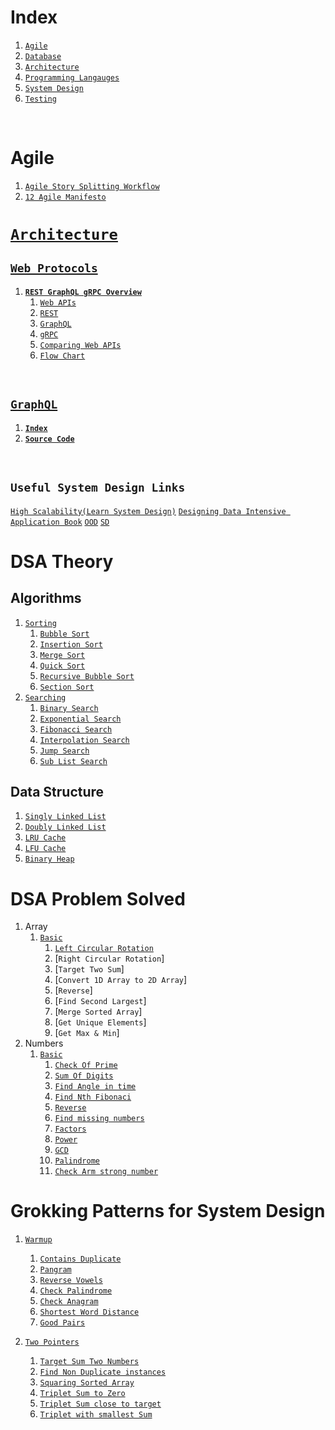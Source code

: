 # Index 
1. [`Agile`](./README.md#agile)
2. [`Database`](./databases/toc.md)
3. [`Architecture`](./README.md#architecture)
4. [`Programming Langauges`](./programming/toc.md)
5. [`System Design`](./system-design/toc.md)
6. [`Testing`](./testing/toc.md)
<br/>

# Agile
1. [`Agile Story Splitting Workflow`](./agile/Story-Splitting-Flowchart.pdf)
2. [`12 Agile Manifesto`](./agile/agile-manifesto.md)


# [`Architecture`](./architecture/)
## [`Web Protocols`](./architecture/web-protocols/)
   1. **[`REST GraphQL gRPC Overview`](./architecture/web-protocols/rest-vs-gql-vs-grpc.md)**
      1. [`Web APIs`](./architecture/web-protocols/rest-vs-gql-vs-grpc.md#web-apis)
      2. [`REST`](./architecture/web-protocols/rest-vs-gql-vs-grpc.md#rest-apis-representational-state-transfer)
      3. [`GraphQL`](./architecture/web-protocols/rest-vs-gql-vs-grpc.md#graphql)
      4. [`gRPC`](./architecture/web-protocols/rest-vs-gql-vs-grpc.md#grpc)
      5. [`Comparing Web APIs`](./architecture/web-protocols/rest-vs-gql-vs-grpc.md#comparing-web-apis)
      6. [`Flow Chart`](./architecture/web-protocols/rest-vs-gql-vs-grpc.md#comparing-web-apis)
<br/>

## [`GraphQL`](./architecture/web-protocols/graphql/index.md)
   1. **[`Index`](./architecture/web-protocols/graphql/index.md)**
   2. **[`Source Code`](./architecture/web-protocols/graphql/GraphQLDemo/)**
<br/>

## `Useful System Design Links`
[`High Scalability(Learn System Design)`](http://highscalability.com/)
[`Designing Data Intensive Application Book`](https://www.oreilly.com/library/view/designing-data-intensive-applications/9781491903063/)
[``OOD``](https://akshay-iyangar.github.io/system-design/)
[``SD``](https://github.com/Jeevan-kumar-Raj/Grokking-System-Design)

# DSA Theory
## Algorithms
1. [`Sorting`](./data-structure-algo/algorithm/sorting/main.md)
   1. [`Bubble Sort`](./data-structure-algo/algorithm/sorting/bubble-sort.md)
   2. [`Insertion Sort`](./data-structure-algo/algorithm/sorting/insertion-sort.md)
   3. [`Merge Sort`](./data-structure-algo/algorithm/sorting/merge-sort.md)
   4. [`Quick Sort`](./data-structure-algo/algorithm/sorting/quick-sort.md)
   5. [`Recursive Bubble Sort`](./data-structure-algo/algorithm/sorting/recursive-bubble-sort.md)
   6. [`Section Sort`](./data-structure-algo/algorithm/sorting/selection-sort.md)
2. [`Searching`](./data-structure-algo/algorithm/searching/main.md)
   1. [`Binary Search`](./data-structure-algo/algorithm/searching/binary-search.md)
   2. [`Exponential Search`](./data-structure-algo/algorithm/searching/exponential-search.md)
   3. [`Fibonacci Search`](./data-structure-algo/algorithm/searching/fibonacci-search.md)
   4. [`Interpolation Search`](./data-structure-algo/algorithm/searching/interpolation-search.md)
   5. [`Jump Search`](./data-structure-algo/algorithm/searching/jump-search.md)
   6. [`Sub List Search`](./data-structure-algo/algorithm/searching/sublist-search.md)
## Data Structure
1. [`Singly Linked List`](./data-structure-algo/data-structure/singly-linked-list.md)
2. [`Doubly Linked List`](./data-structure-algo/data-structure/doubly-linked-list.md)
3. [`LRU Cache`](./data-structure-algo/data-structure/lru-cache.md)
4. [`LFU Cache`](./data-structure-algo/data-structure/lfu-cache.md)
5. [`Binary Heap`](./data-structure-algo/data-structure/binary-heap.md)


# DSA Problem Solved
1. Array 
   1. [`Basic`](./data-structure-algo/src/arrays/basic.dib)
      1. [`Left Circular Rotation`](./data-structure-algo/src/arrays/basic.dib)
      2. [`Right Circular Rotation`]
      3. [`Target Two Sum`]
      4. [`Convert 1D Array to 2D Array`]
      5. [`Reverse`]
      6. [`Find Second Largest`]
      7. [`Merge Sorted Array`]
      8. [`Get Unique Elements`]
      9. [`Get Max & Min`]
2. Numbers
   1. [`Basic`](./data-structure-algo/src/numbers/basic.dib)
      1. [`Check Of Prime`](./data-structure-algo/src/numbers/basic.dib)
      2. [`Sum Of Digits`](./data-structure-algo/src/numbers/basic.dib)
      3. [`Find Angle in time`](./data-structure-algo/src/numbers/basic.dib)
      4. [`Find Nth Fibonaci`](./data-structure-algo/src/numbers/basic.dib)
      5. [`Reverse`](./data-structure-algo/src/numbers/basic.dib)
      6. [`Find missing numbers`](./data-structure-algo/src/numbers/basic.dib)
      7. [`Factors`](./data-structure-algo/src/numbers/basic.dib)
      8. [`Power`](./data-structure-algo/src/numbers/basic.dib)
      9. [`GCD`](./data-structure-algo/src/numbers/basic.dib)
      10. [`Palindrome`](./data-structure-algo/src/numbers/basic.dib)
      11. [`Check Arm strong number`](./data-structure-algo/src/numbers/basic.dib)

# Grokking Patterns for System Design 
1. [`Warmup`](./dsa/grokking-interview-patterns/0-warmup.md)
   1. [`Contains Duplicate`](./dsa/grokking-interview-patterns/0-warmup.md#problem-1-contains-duplicate)
   2. [`Pangram`](./dsa/grokking-interview-patterns/0-warmup.md#problem-2-pangram)
   3. [`Reverse Vowels`](./dsa/grokking-interview-patterns/0-warmup.md#problem-3-reverse-vowels)
   4. [`Check Palindrome`](./dsa/grokking-interview-patterns/0-warmup.md#problem-4-check-palindrome)
   5. [`Check Anagram`](./dsa/grokking-interview-patterns/0-warmup.md#problem-5-check-anagram)
   6. [`Shortest Word Distance`](./dsa/grokking-interview-patterns/0-warmup.md#problem-6-shortest-word-distance)
   7. [`Good Pairs`](./dsa/grokking-interview-patterns/0-warmup.md#problem-7-good-pairs)
   
2. [`Two Pointers`](./dsa/grokking-interview-patterns/1-two-pointers.md)
   1. [`Target Sum Two Numbers`](./dsa/grokking-interview-patterns/1-two-pointers.md#target-sum)
   2. [`Find Non Duplicate instances`](./dsa/grokking-interview-patterns/1-two-pointers.md#find-non-duplicate-instances)
   3. [`Squaring Sorted Array`](./dsa/grokking-interview-patterns/1-two-pointers.md#squaring-sorted-array)
   4. [`Triplet Sum to Zero`](./dsa/grokking-interview-patterns/1-two-pointers.md#triplet-sum-to-zero)
   5. [`Triplet Sum close to target`](./dsa/grokking-interview-patterns/1-two-pointers.md#triplet-sum-closed-to-target)
   6. [`Triplet with smallest Sum`](./dsa/grokking-interview-patterns/1-two-pointers.md#triplets-with-smallest-sum)


